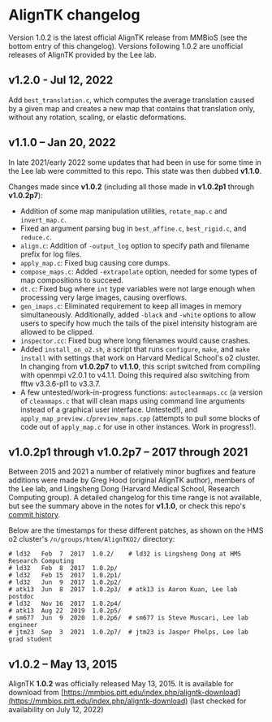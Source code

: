 # AlignTK changelog

Version 1.0.2 is the latest official AlignTK release from MMBioS (see the bottom entry of this changelog). Versions following 1.0.2 are unofficial releases of AlignTK provided by the Lee lab.

## v1.2.0 - Jul 12, 2022
Add `best_translation.c`, which computes the average translation caused by a given map and creates a new map that contains that translation only, without any rotation, scaling, or elastic deformations.

## v1.1.0 – Jan 20, 2022
In late 2021/early 2022 some updates that had been in use for some time in the Lee lab were committed to this repo. This state was then dubbed **v1.1.0**.

Changes made since **v1.0.2** (including all those made in **v1.0.2p1** through **v1.0.2p7**):

- Addition of some map manipulation utilities, `rotate_map.c` and `invert_map.c`.
- Fixed an argument parsing bug in `best_affine.c`, `best_rigid.c`, and `reduce.c`.
- `align.c`: Addition of `-output_log` option to specify path and filename prefix for log files.
- `apply_map.c`: Fixed bug causing core dumps.
- `compose_maps.c`: Added `-extrapolate` option, needed for some types of map compositions to succeed.
- `dt.c`: Fixed bug where `int` type variables were not large enough when processing very large images, causing overflows.
- `gen_imaps.c`: Eliminated requirement to keep all images in memory simultaneously. Additionally, added `-black` and `-white` options to allow users to specify how much the tails of the pixel intensity histogram are allowed to be clipped.
- `inspector.cc`: Fixed bug where long filenames would cause crashes.
- Added `install_on_o2.sh`, a script that runs `configure`, `make`, and `make install` with settings that work on Harvard Medical School's o2 cluster. In changing from **v1.0.2p7** to **v1.1.0**, this script switched from compiling with openmpi v2.0.1 to v4.1.1. Doing this required also switching from  fftw v3.3.6-pl1 to v3.3.7.
- A few untested/work-in-progress functions: `autocleanmaps.cc` (a version of `cleanmaps.c` that will clean maps using command line arguments instead of a graphical user interface. Untested!), and `apply_map_preview.c`/`preview_maps.cpp` (attempts to pull some blocks of code out of `apply_map.c` for use in other instances. Work in progress!).


## v1.0.2p1 through v1.0.2p7 – 2017 through 2021

Between 2015 and 2021 a number of relatively minor bugfixes and feature additions were made by Greg Hood (original AlignTK author), members of the Lee lab, and Lingsheng Dong (Harvard Medical School, Research Computing group). A detailed changelog for this time range is not available, but see the summary above in the notes for **v1.1.0**, or check this repo's [commit history](https://github.com/htem/aligntk/commits/main).

Below are the timestamps for these different patches, as shown on the HMS o2 cluster's `/n/groups/htem/AlignTKO2/` directory:
```
# ld32   Feb  7  2017  1.0.2/    # ld32 is Lingsheng Dong at HMS Research Computing
# ld32   Feb  8  2017  1.0.2p/
# ld32   Feb 15  2017  1.0.2p1/
# ld32   Jun  9  2017  1.0.2p2/
# atk13  Jun  8  2017  1.0.2p3/  # atk13 is Aaron Kuan, Lee lab postdoc
# ld32   Nov 16  2017  1.0.2p4/
# atk13  Aug 22  2019  1.0.2p5/
# sm677  Jun  9  2020  1.0.2p6/  # sm677 is Steve Muscari, Lee lab engineer
# jtm23  Sep  3  2021  1.0.2p7/  # jtm23 is Jasper Phelps, Lee lab grad student
```

## v1.0.2 – May 13, 2015
AlignTK **1.0.2** was officially released May 13, 2015. It is available for download from [https://mmbios.pitt.edu/index.php/aligntk-download](https://mmbios.pitt.edu/index.php/aligntk-download) (last checked for availability on July 12, 2022)
